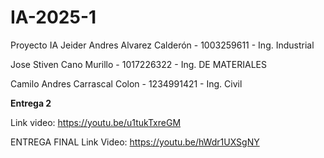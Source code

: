 # IA-2025-1

Proyecto IA Jeider Andres Alvarez Calderón - 1003259611 - Ing. Industrial

Jose Stiven Cano Murillo - 1017226322 - Ing. DE MATERIALES

Camilo Andres Carrascal Colon - 1234991421 - Ing. Civil

**Entrega 2**

Link video: https://youtu.be/u1tukTxreGM

ENTREGA FINAL 
Link Video:
https://youtu.be/hWdr1UXSgNY
